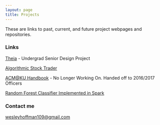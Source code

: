 ```yaml
---
layout: page
title: Projects
---
```


These are links to past, current, and future project webpages and repositories.

### Links

[Theia](https://joshuamarple.github.io/EOG_tracker) - Undergrad Senior Design Project

[Algorithmic Stock Trader](https://spacerangerwes.github.io/algo_trading)

[ACM@KU Handbook](https://github.com/SpaceRangerWes/ACM_Handbook) - No Longer Working On. Handed off to 2016/2017 Officers

[Random Forest Classifier Implemented in Spark](https://github.com/SpaceRangerWes/Machine_Learning_Final_Project/tree/master/SparkProject)


### Contact me

[wesleyhoffman109@gmail.com](mailto:email@domain.com)

